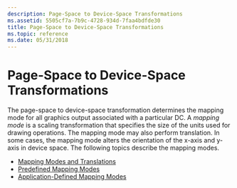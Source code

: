 ```yaml
---
description: Page-Space to Device-Space Transformations
ms.assetid: 5505cf7a-7b9c-4728-934d-7faa4bdfde30
title: Page-Space to Device-Space Transformations
ms.topic: reference
ms.date: 05/31/2018
---
```


# Page-Space to Device-Space Transformations

The page-space to device-space transformation determines the mapping mode for all graphics output associated with a particular DC. A *mapping mode* is a scaling transformation that specifies the size of the units used for drawing operations. The mapping mode may also perform translation. In some cases, the mapping mode alters the orientation of the x-axis and y-axis in device space. The following topics describe the mapping modes.

-   [Mapping Modes and Translations](mapping-modes-and-translations.md)
-   [Predefined Mapping Modes](predefined-mapping-modes.md)
-   [Application-Defined Mapping Modes](application-defined-mapping-modes.md)

 

 



